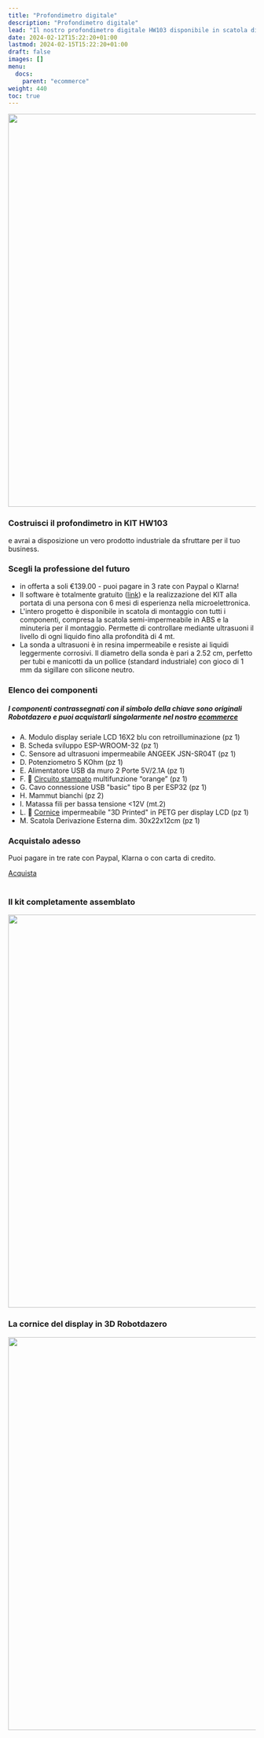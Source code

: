 ```yaml
---
title: "Profondimetro digitale"
description: "Profondimetro digitale"
lead: "Il nostro profondimetro digitale HW103 disponibile in scatola di montaggio."
date: 2024-02-12T15:22:20+01:00
lastmod: 2024-02-15T15:22:20+01:00
draft: false
images: []
menu: 
  docs:
    parent: "ecommerce"
weight: 440
toc: true
---
```




<img width="800" class="x figure-img img-fluid lazyload blur-up"  src="/prodotti/profondimetro/102.jpg" alt="">

### Costruisci il profondimetro in KIT HW103

 e avrai a disposizione un vero prodotto industriale da sfruttare per il tuo business.

### Scegli la professione del futuro
- in offerta a soli €139.00 - puoi pagare in 3 rate con Paypal o Klarna!
- Il software è totalmente gratuito (<a href="https://github.com/sebadima/corso-esp32-profondimetro-digitale/blob/main/src/main.ino" target="_blank">link</a>) e la realizzazione del KIT alla portata di una persona con 6 mesi di esperienza nella microelettronica. 
- L'intero progetto è disponibile in scatola di montaggio con tutti i componenti, compresa la scatola semi-impermeabile in ABS e la minuteria per il montaggio. Permette di controllare mediante ultrasuoni il livello di ogni liquido fino alla profondità di 4 mt. 
- La sonda a ultrasuoni è in resina impermeabile e resiste ai liquidi leggermente corrosivi. Il diametro della sonda è pari a 2.52 cm, perfetto per tubi e manicotti da un pollice (standard industriale) con gioco di 1 mm da sigillare con silicone neutro.


### Elenco dei componenti
<h5>I componenti contrassegnati con il simbolo della chiave sono originali Robotdazero e puoi acquistarli singolarmente nel nostro <a href="/docs/ecommerce/">ecommerce</a></h5>

- A. Modulo display seriale LCD 16X2 blu con retroilluminazione (pz 1)
- B. Scheda sviluppo ESP-WROOM-32 (pz 1)
- C. Sensore ad ultrasuoni impermeabile ANGEEK JSN-SR04T (pz 1)
- D. Potenziometro 5 KOhm (pz 1)
- E. Alimentatore USB da muro 2 Porte 5V/2.1A (pz 1)
- F. 🔑 <a href="/docs/ecommerce/multifunzione">Circuito stampato</a> multifunzione “orange” (pz 1)
- G. Cavo connessione USB "basic" tipo B per ESP32 (pz 1)
- H. Mammut bianchi (pz 2)
- I. Matassa fili per bassa tensione <12V (mt.2)
- L. 🔑 <a href="/docs/ecommerce/cornice-display">Cornice</a> impermeabile "3D Printed" in PETG per display LCD (pz 1)
- M. Scatola Derivazione Esterna dim. 30x22x12cm (pz 1)

### Acquistalo adesso
Puoi pagare in tre rate con Paypal, Klarna o con carta di credito.

<a class="btn btn-primary btn-lg px-4 mb-2" href="https://buy.stripe.com/28oeYmbIjbXvfUQbIV" role="button">Acquista</a>
<br>
<br>

### Il kit completamente assemblato

<img width="800" class="x figure-img img-fluid lazyload blur-up"  src="/prodotti/profondimetro/101.jpg" alt="">

### La cornice del display in 3D Robotdazero
<img width="800" class="x figure-img img-fluid lazyload blur-up"  src="/prodotti/profondimetro/103.jpg" alt="">

